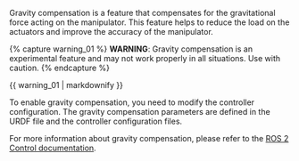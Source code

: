 Gravity compensation is a feature that compensates for the gravitational force acting on the manipulator. This feature helps to reduce the load on the actuators and improve the accuracy of the manipulator.

{% capture warning_01 %}
**WARNING**: Gravity compensation is an experimental feature and may not work properly in all situations. Use with caution.
{% endcapture %}
<div class="notice--warning">{{ warning_01 | markdownify }}</div>

To enable gravity compensation, you need to modify the controller configuration. The gravity compensation parameters are defined in the URDF file and the controller configuration files.

For more information about gravity compensation, please refer to the [ROS 2 Control documentation](https://control.ros.org/). 